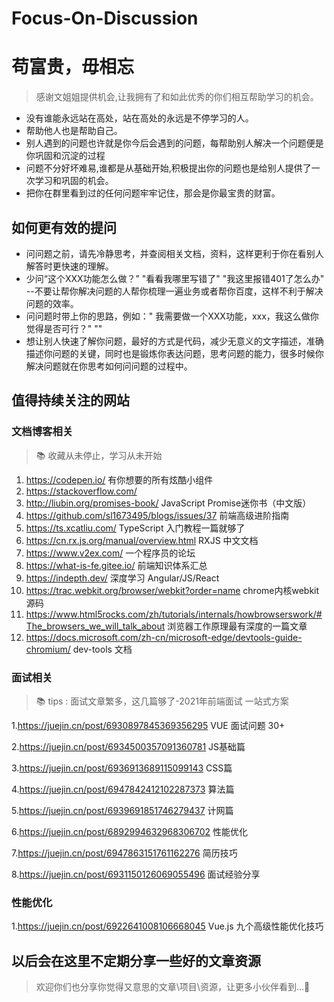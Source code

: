 # Focus-On-Discussion
# 苟富贵，毋相忘


> 感谢文姐姐提供机会,让我拥有了和如此优秀的你们相互帮助学习的机会。
> 
- 没有谁能永远站在高处，站在高处的永远是不停学习的人。
- 帮助他人也是帮助自己。
- 别人遇到的问题也许就是你今后会遇到的问题，每帮助别人解决一个问题便是你巩固和沉淀的过程
- 问题不分好坏难易,谁都是从基础开始,积极提出你的问题也是给别人提供了一次学习和巩固的机会。
- 把你在群里看到过的任何问题牢牢记住，那会是你最宝贵的财富。


## 如何更有效的提问
- 问问题之前，请先冷静思考，并查阅相关文档，资料，这样更利于你在看别人解答时更快速的理解。
- 少问“这个XXX功能怎么做？”  "看看我哪里写错了" "我这里报错401了怎么办" --不要让帮你解决问题的人帮你梳理一遍业务或者帮你百度，这样不利于解决问题的效率。
- 问问题时带上你的思路，例如：" 我需要做一个XXX功能，xxx，我这么做你觉得是否可行？" ""
- 想让别人快速了解你问题，最好的方式是代码，减少无意义的文字描述，准确描述你问题的关键，同时也是锻炼你表达问题，思考问题的能力，很多时候你解决问题就在你思考如何问问题的过程中。

## 值得持续关注的网站

### 文档博客相关
> 📚 收藏从未停止，学习从未开始
> 
1. https://codepen.io/   有你想要的所有炫酷小组件
2. https://stackoverflow.com/ 
3. http://liubin.org/promises-book/   JavaScript Promise迷你书（中文版）
4. https://github.com/sl1673495/blogs/issues/37   前端高级进阶指南
5. https://ts.xcatliu.com/    TypeScript 入门教程一篇就够了
6. https://cn.rx.js.org/manual/overview.html  RXJS 中文文档
7. https://www.v2ex.com/  一个程序员的论坛
8. https://what-is-fe.gitee.io/  前端知识体系汇总
9. https://indepth.dev/  深度学习 Angular/JS/React
10. https://trac.webkit.org/browser/webkit?order=name   chrome内核webkit源码
11. https://www.html5rocks.com/zh/tutorials/internals/howbrowserswork/#The_browsers_we_will_talk_about  浏览器工作原理最有深度的一篇文章
12. https://docs.microsoft.com/zh-cn/microsoft-edge/devtools-guide-chromium/  dev-tools 文档

### 面试相关
> 📚 tips : 面试文章繁多，这几篇够了-2021年前端面试 一站式方案
> 
1.https://juejin.cn/post/6930897845369356295    VUE 面试问题 30+ 

2.https://juejin.cn/post/6934500357091360781   JS基础篇

3.https://juejin.cn/post/6936913689115099143    CSS篇

4.https://juejin.cn/post/6947842412102287373    算法篇

5.https://juejin.cn/post/6939691851746279437    计网篇

6.https://juejin.cn/post/6892994632968306702    性能优化

7.https://juejin.cn/post/6947863151761162276    简历技巧

8.https://juejin.cn/post/6931150126069055496    面试经验分享

### 性能优化
1.https://juejin.cn/post/6922641008106668045    Vue.js 九个高级性能优化技巧






## 以后会在这里不定期分享一些好的文章资源
> 欢迎你们也分享你觉得又意思的文章\项目\资源，让更多小伙伴看到...💬
